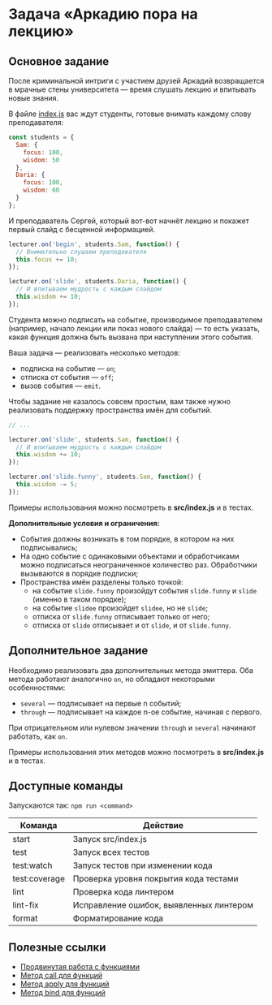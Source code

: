 # Задача «Аркадию пора на лекцию»

## Основное задание

После криминальной интриги с участием друзей Аркадий возвращается в мрачные стены университета —
время слушать лекцию и впитывать новые знания.

В файле [index.js](./src/index.js) вас ждут студенты, готовые внимать каждому слову преподавателя:

```javascript
const students = {
  Sam: {
    focus: 100,
    wisdom: 50
  },
  Daria: {
    focus: 100,
    wisdom: 60
  }
};
```

И преподаватель Сергей, который вот-вот начнёт лекцию и покажет первый слайд с бесценной информацией.

```javascript
lecturer.on('begin', students.Sam, function() {
  // Внимательно слушаем преподователя
  this.focus += 10;
});

lecturer.on('slide', students.Daria, function() {
  // И впитываем мудрость с каждым слайдом
  this.wisdom += 10;
});
```

Студента можно подписать на событие, производимое преподавателем (например, начало лекции или показ нового слайда) —
то есть указать, какая функция должна быть вызвана при наступлении этого события.

Ваша задача — реализовать несколько методов:

- подписка на событие — `on`;
- отписка от события — `off`;
- вызов события — `emit`.

Чтобы задание не казалось совсем простым, вам также нужно реализовать поддержку пространства имён для событий.

```javascript
// ...

lecturer.on('slide', students.Sam, function() {
  // И впитываем мудрость с каждым слайдом
  this.wisdom += 10;
});

lecturer.on('slide.funny', students.Sam, function() {
  this.wisdom -= 5;
});
```

Примеры использования можно посмотреть в **src/index.js** и в тестах.

**Дополнительные условия и ограничения:**

- События должны возникать в том порядке, в котором на них подписывались;
- На одно событие с одинаковыми объектами и обработчиками можно подписаться неограниченное количество раз.
  Обработчики вызываются в порядке подписки;
- Пространства имён разделены только точкой:
  - на событие `slide.funny` произойдут события `slide.funny` и `slide` (именно в таком порядке);
  - на событие `slidee` произойдет `slidee`, но не `slide`;
  - отписка от `slide.funny` отписывает только от него;
  - отписка от `slide` отписывает и от `slide`, и от `slide.funny`.

## Дополнительное задание

Необходимо реализовать два дополнительных метода эмиттера. Оба метода работают аналогично `on`,
но обладают некоторыми особенностями:

- `several` — подписывает на первые n событий;
- `through` — подписывает на каждое n-ое событие, начиная с первого.

При отрицательном или нулевом значении `through` и `several` начинают работать, как `on`.

Примеры использования этих методов можно посмотреть в **src/index.js** и в тестах.

## Доступные команды

Запускаются так: `npm run <command>`

| Команда       | Действие                                |
| ------------- | --------------------------------------- |
| start         | Запуск src/index.js                     |
| test          | Запуск всех тестов                      |
| test:watch    | Запуск тестов при изменении кода        |
| test:coverage | Проверка уровня покрытия кода тестами   |
| lint          | Проверка кода линтером                  |
| lint-fix      | Исправление ошибок, выявленных линтером |
| format        | Форматирование кода                     |

## Полезные ссылки

- [Продвинутая работа с функциями](https://learn.javascript.ru/advanced-functions)
- [Метод call для функций](https://developer.mozilla.org/en-US/docs/Web/JavaScript/Reference/Global_Objects/Function/call)
- [Метод apply для функций](https://developer.mozilla.org/ru/docs/Web/JavaScript/Reference/Global_Objects/Function/apply)
- [Метод bind для функций](https://developer.mozilla.org/ru/docs/Web/JavaScript/Reference/Global_Objects/Function/bind)

